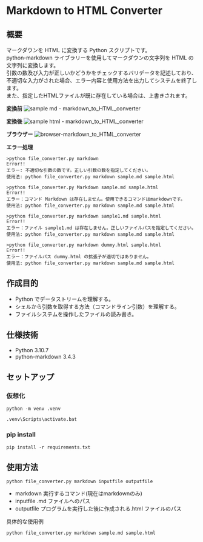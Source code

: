# Markdown to HTML Converter

## 概要

<p>
  マークダウンを HTML に変換する Python スクリプトです。
  <br>
  python-markdown ライブラリーを使用してマークダウンの文字列を HTML の文字列に変換します。
  <br>
  引数の数及び入力が正しいかどうかをチェックするバリデータを記述しており、不適切な入力がされた場合、エラー内容と使用方法を出力してシステムを終了します。
  <br>
  また、指定したHTMLファイルが既に存在している場合は、上書きされます。
</p>

**変換前**
![sample md - markdown_to_HTML_converter](https://github.com/harutas/Markdown_to_THML_Converter/assets/96802323/e5b8ec8c-f263-4279-9928-349f36be4183)

**変換後**
![sample html - markdown_to_HTML_converter](https://github.com/harutas/Markdown_to_THML_Converter/assets/96802323/fd58dfde-244f-4fa0-b46e-0da7f9c3fc82)

**ブラウザー**
![browser-markdown_to_HTML_converter](https://github.com/harutas/Markdown_to_THML_Converter/assets/96802323/5aaa8383-ebc2-42c6-9b60-5cacd9e1f61a)

**エラー処理**
```
>python file_converter.py markdown
Error!!
エラー: 不適切な引数の数です。正しい引数の数を指定してください。
使用法: python file_converter.py markdown sample.md sample.html

>python file_converter.py Markdown sample.md sample.html
Error!!
エラー：コマンド Markdown は存在しません。使用できるコマンドはmarkdownです。
使用法: python file_converter.py markdown sample.md sample.html

>python file_converter.py markdown sample1.md sample.html
Error!!
エラー：ファイル sample1.md は存在しません。正しいファイルパスを指定してください。
使用法: python file_converter.py markdown sample.md sample.html

>python file_converter.py markdown dummy.html sample.html
Error!!
エラー：ファイルパス dummy.html の拡張子が適切ではありません。
使用法: python file_converter.py markdown sample.md sample.html
```
## 作成目的

- Python でデータストリームを理解する。
- シェルから引数を取得する方法（コマンドライン引数）を理解する。
- ファイルシステムを操作したファイルの読み書き。

## 仕様技術

- Python 3.10.7
- python-markdown 3.4.3

## セットアップ

### 仮想化
```shell
python -m venv .venv
```

```shell
.venv\Scripts\activate.bat
```

### pip install
```shell
pip install -r requirements.txt
```

## 使用方法
```shell
python file_converter.py markdown inputfile outputfile
```

- markdown 実行するコマンド(現在はmarkdownのみ)
- inputfile .md ファイルへのパス
- outputfile プログラムを実行した後に作成される.html ファイルのパス

具体的な使用例
```shell
python file_converter.py markdown sample.md sample.html
```
